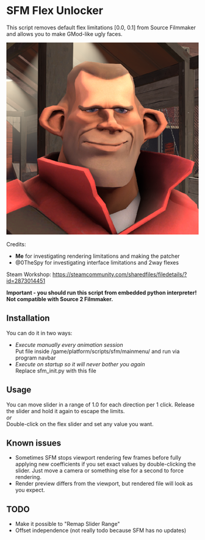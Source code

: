 # SFM Flex Unlocker

This script removes default flex limitations [0.0, 0.1] from Source Filmmaker and allows you to make GMod-like ugly faces.

![](preview.png)

Credits: 
- **Me** for investigating rendering limitations and making the patcher
- @0TheSpy for investigating interface limitations and 2way flexes

Steam Workshop: https://steamcommunity.com/sharedfiles/filedetails/?id=2873014451

**Important - you should run this script from embedded python interpreter!\
Not compatible with Source 2 Filmmaker.**

## Installation
You can do it in two ways:
- *Execute manually every animation session*\
Put file inside /game/platform/scripts/sfm/mainmenu/ and run via program navbar
- *Execute on startup so it will never bother you again*\
Replace sfm_init.py with this file

## Usage
You can move slider in a range of 1.0 for each direction per 1 click. Release the slider and hold it again to escape the limits.\
*or*\
Double-click on the flex slider and set any value you want.

## Known issues
- Sometimes SFM stops viewport rendering few frames before fully applying new coefficients if you set exact values by double-clicking the slider. Just move a camera or something else for a second to force rendering.
- Render preview differs from the viewport, but rendered file will look as you expect. 

## TODO
- Make it possible to "Remap Slider Range"
- Offset independence (not really todo because SFM has no updates)

